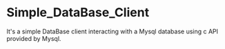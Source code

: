 # Simple_DataBase_Client
It's a simple DataBase client interacting with a Mysql database using c API provided by Mysql.
